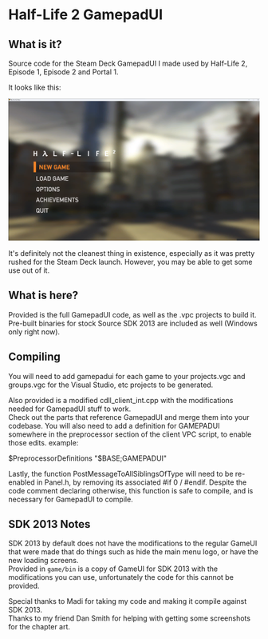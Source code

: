 # Half-Life 2 GamepadUI

## What is it?

Source code for the Steam Deck GamepadUI I made used by Half-Life 2, Episode 1, Episode 2 and Portal 1.

It looks like this:

![Image of Half-Life 2 main menu with GamepadUI](.assets/image.png)

It's definitely not the cleanest thing in existence, especially as it was pretty rushed for the Steam Deck launch. However, you may be able to get some use out of it.

## What is here?

Provided is the full GamepadUI code, as well as the .vpc projects to build it. Pre-built binaries for stock Source SDK 2013 are included as well (Windows only right now).

## Compiling

You will need to add gamepadui for each game to your projects.vgc and groups.vgc for the Visual Studio, etc projects to be generated.

Also provided is a modified cdll_client_int.cpp with the modifications needed for GamepadUI stuff to work.</br>Check out the parts that reference GamepadUI and merge them into your codebase. You will also need to add a definition for GAMEPADUI somewhere in the preprocessor section of the client VPC script, to enable those edits. example: 

$PreprocessorDefinitions		"$BASE;GAMEPADUI"

Lastly, the function PostMessageToAllSiblingsOfType will need to be re-enabled in Panel.h, by removing its associated #if 0 / #endif. Despite the code comment declaring otherwise, this function is safe to compile, and is necessary for GamepadUI to compile.

## SDK 2013 Notes

SDK 2013 by default does not have the modifications to the regular GameUI that were made that do things such as hide the main menu logo, or have the new loading screens. </br>
Provided in `game/bin` is a copy of GameUI for SDK 2013 with the modifications you can use, unfortunately the code for this cannot be provided.

Special thanks to Madi for taking my code and making it compile against SDK 2013.</br>
Thanks to my friend Dan Smith for helping with getting some screenshots for the chapter art.
